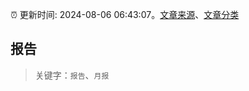 :alarm_clock: 更新时间: 2024-08-06 06:43:07。[文章来源](/README.md)、[文章分类](/TAGS.md)

## 报告


> 关键字：`报告`、`月报`



